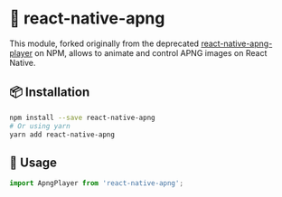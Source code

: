 # 🍿 react-native-apng
This module, forked originally from the deprecated [react-native-apng-player](https://www.npmjs.com/package/react-native-apng-player) on NPM, allows to animate and control APNG images on React Native.

## 📦 Installation

```bash
npm install --save react-native-apng
# Or using yarn
yarn add react-native-apng
```

## 🐋 Usage
```javascript
import ApngPlayer from 'react-native-apng';
```
